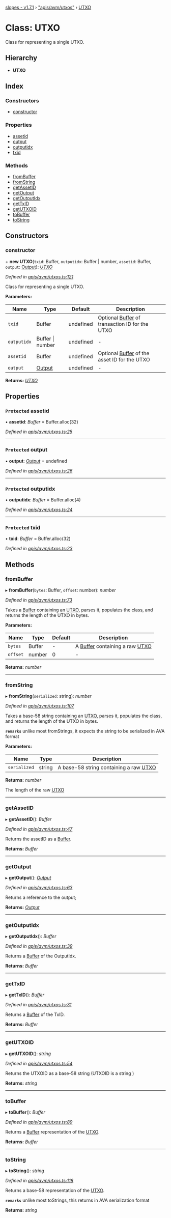 [slopes - v1.7.1](../README.md) › ["apis/avm/utxos"](../modules/_apis_avm_utxos_.md) › [UTXO](_apis_avm_utxos_.utxo.md)

# Class: UTXO

Class for representing a single UTXO.

## Hierarchy

* **UTXO**

## Index

### Constructors

* [constructor](_apis_avm_utxos_.utxo.md#constructor)

### Properties

* [assetid](_apis_avm_utxos_.utxo.md#protected-assetid)
* [output](_apis_avm_utxos_.utxo.md#protected-output)
* [outputidx](_apis_avm_utxos_.utxo.md#protected-outputidx)
* [txid](_apis_avm_utxos_.utxo.md#protected-txid)

### Methods

* [fromBuffer](_apis_avm_utxos_.utxo.md#frombuffer)
* [fromString](_apis_avm_utxos_.utxo.md#fromstring)
* [getAssetID](_apis_avm_utxos_.utxo.md#getassetid)
* [getOutput](_apis_avm_utxos_.utxo.md#getoutput)
* [getOutputIdx](_apis_avm_utxos_.utxo.md#getoutputidx)
* [getTxID](_apis_avm_utxos_.utxo.md#gettxid)
* [getUTXOID](_apis_avm_utxos_.utxo.md#getutxoid)
* [toBuffer](_apis_avm_utxos_.utxo.md#tobuffer)
* [toString](_apis_avm_utxos_.utxo.md#tostring)

## Constructors

###  constructor

\+ **new UTXO**(`txid`: Buffer, `outputidx`: Buffer | number, `assetid`: Buffer, `output`: [Output](_apis_avm_outputs_.output.md)): *[UTXO](_apis_avm_utxos_.utxo.md)*

*Defined in [apis/avm/utxos.ts:121](https://github.com/ava-labs/slopes/blob/0d1acbd/src/apis/avm/utxos.ts#L121)*

Class for representing a single UTXO.

**Parameters:**

Name | Type | Default | Description |
------ | ------ | ------ | ------ |
`txid` | Buffer |  undefined | Optional [Buffer](https://github.com/feross/buffer) of transaction ID for the UTXO |
`outputidx` | Buffer &#124; number |  undefined | - |
`assetid` | Buffer |  undefined | Optional [Buffer](https://github.com/feross/buffer) of the asset ID for the UTXO |
`output` | [Output](_apis_avm_outputs_.output.md) |  undefined | - |

**Returns:** *[UTXO](_apis_avm_utxos_.utxo.md)*

## Properties

### `Protected` assetid

• **assetid**: *Buffer* =  Buffer.alloc(32)

*Defined in [apis/avm/utxos.ts:25](https://github.com/ava-labs/slopes/blob/0d1acbd/src/apis/avm/utxos.ts#L25)*

___

### `Protected` output

• **output**: *[Output](_apis_avm_outputs_.output.md)* =  undefined

*Defined in [apis/avm/utxos.ts:26](https://github.com/ava-labs/slopes/blob/0d1acbd/src/apis/avm/utxos.ts#L26)*

___

### `Protected` outputidx

• **outputidx**: *Buffer* =  Buffer.alloc(4)

*Defined in [apis/avm/utxos.ts:24](https://github.com/ava-labs/slopes/blob/0d1acbd/src/apis/avm/utxos.ts#L24)*

___

### `Protected` txid

• **txid**: *Buffer* =  Buffer.alloc(32)

*Defined in [apis/avm/utxos.ts:23](https://github.com/ava-labs/slopes/blob/0d1acbd/src/apis/avm/utxos.ts#L23)*

## Methods

###  fromBuffer

▸ **fromBuffer**(`bytes`: Buffer, `offset`: number): *number*

*Defined in [apis/avm/utxos.ts:73](https://github.com/ava-labs/slopes/blob/0d1acbd/src/apis/avm/utxos.ts#L73)*

Takes a [Buffer](https://github.com/feross/buffer) containing an [UTXO](_apis_avm_utxos_.utxo.md), parses it, populates the class, and returns the length of the UTXO in bytes.

**Parameters:**

Name | Type | Default | Description |
------ | ------ | ------ | ------ |
`bytes` | Buffer | - | A [Buffer](https://github.com/feross/buffer) containing a raw [UTXO](_apis_avm_utxos_.utxo.md)  |
`offset` | number | 0 | - |

**Returns:** *number*

___

###  fromString

▸ **fromString**(`serialized`: string): *number*

*Defined in [apis/avm/utxos.ts:107](https://github.com/ava-labs/slopes/blob/0d1acbd/src/apis/avm/utxos.ts#L107)*

Takes a base-58 string containing an [UTXO](_apis_avm_utxos_.utxo.md), parses it, populates the class, and returns the length of the UTXO in bytes.

**`remarks`** 
unlike most fromStrings, it expects the string to be serialized in AVA format

**Parameters:**

Name | Type | Description |
------ | ------ | ------ |
`serialized` | string | A base-58 string containing a raw [UTXO](_apis_avm_utxos_.utxo.md)  |

**Returns:** *number*

The length of the raw [UTXO](_apis_avm_utxos_.utxo.md)

___

###  getAssetID

▸ **getAssetID**(): *Buffer*

*Defined in [apis/avm/utxos.ts:47](https://github.com/ava-labs/slopes/blob/0d1acbd/src/apis/avm/utxos.ts#L47)*

Returns the assetID as a [Buffer](https://github.com/feross/buffer).

**Returns:** *Buffer*

___

###  getOutput

▸ **getOutput**(): *[Output](_apis_avm_outputs_.output.md)*

*Defined in [apis/avm/utxos.ts:63](https://github.com/ava-labs/slopes/blob/0d1acbd/src/apis/avm/utxos.ts#L63)*

Returns a reference to the output;

**Returns:** *[Output](_apis_avm_outputs_.output.md)*

___

###  getOutputIdx

▸ **getOutputIdx**(): *Buffer*

*Defined in [apis/avm/utxos.ts:39](https://github.com/ava-labs/slopes/blob/0d1acbd/src/apis/avm/utxos.ts#L39)*

Returns a [Buffer](https://github.com/feross/buffer)  of the OutputIdx.

**Returns:** *Buffer*

___

###  getTxID

▸ **getTxID**(): *Buffer*

*Defined in [apis/avm/utxos.ts:31](https://github.com/ava-labs/slopes/blob/0d1acbd/src/apis/avm/utxos.ts#L31)*

Returns a [Buffer](https://github.com/feross/buffer) of the TxID.

**Returns:** *Buffer*

___

###  getUTXOID

▸ **getUTXOID**(): *string*

*Defined in [apis/avm/utxos.ts:54](https://github.com/ava-labs/slopes/blob/0d1acbd/src/apis/avm/utxos.ts#L54)*

Returns the UTXOID as a base-58 string (UTXOID is a string )

**Returns:** *string*

___

###  toBuffer

▸ **toBuffer**(): *Buffer*

*Defined in [apis/avm/utxos.ts:89](https://github.com/ava-labs/slopes/blob/0d1acbd/src/apis/avm/utxos.ts#L89)*

Returns a [Buffer](https://github.com/feross/buffer) representation of the [UTXO](_apis_avm_utxos_.utxo.md).

**Returns:** *Buffer*

___

###  toString

▸ **toString**(): *string*

*Defined in [apis/avm/utxos.ts:118](https://github.com/ava-labs/slopes/blob/0d1acbd/src/apis/avm/utxos.ts#L118)*

Returns a base-58 representation of the [UTXO](_apis_avm_utxos_.utxo.md).

**`remarks`** 
unlike most toStrings, this returns in AVA serialization format

**Returns:** *string*
